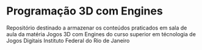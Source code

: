 # Programação 3D com Engines

Repositório destinado a armazenar os conteúdos praticados em sala de aula da matéria Jogos 3D com Engines do curso superior em técnologia de Jogos Digitais
Instituto Federal do Rio de Janeiro
